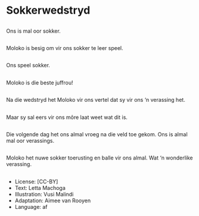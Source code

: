 # Sokkerwedstryd

##
Ons is mal oor sokker.

##
Moloko is besig om vir
ons sokker te leer
speel.

##
Ons speel sokker.

##
Moloko is die beste
juffrou!

##
Na die wedstryd het
Moloko vir ons vertel
dat sy vir ons ‘n
verassing het.

##
Maar sy sal eers vir ons
môre laat weet wat dit
is.

##
Die volgende dag het
ons almal vroeg na die
veld toe gekom. Ons is
almal mal oor
verassings.

##
Moloko het nuwe sokker
toerusting en balle vir
ons almal. Wat ‘n
wonderlike verassing.

##
* License: [CC-BY]
* Text: Letta Machoga
* Illustration: Vusi Malindi
* Adaptation: Aimee van Rooyen
* Language: af
